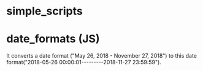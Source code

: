 # simple_scripts

# date_formats (JS)
It converts a date format ("May 26, 2018 - November 27, 2018") to this date format("2018-05-26 00:00:01---------2018-11-27 23:59:59").
